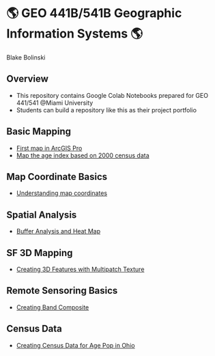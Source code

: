# :earth_americas: GEO 441B/541B Geographic Information Systems :earth_americas:

Blake Bolinski

## Overview
- This repository contains Google Colab Notebooks prepared for GEO 441/541 @Miami University
- Students can build a repository like this as their project portfolio

## Basic Mapping

- [First map in ArcGIS Pro](bsdiv-mapping/create_first_notebook.ipynb) 
- [Map the age index based on 2000 census data](basic-mapping/age-index-mapping.ipynb)

## Map Coordinate Basics

- [Understanding map coordinates](map-coordinate-basics/understanding-coordinates.ipynb)

## Spatial Analysis

- [Buffer Analysis and Heat Map](https://github.com/bolinsbj/gis-project-portfolio-geo441-541b/blob/main/Spatial-Analysis/Buffer_Analysis.ipynb)


## SF 3D Mapping 

- [Creating 3D Features with Multipatch Texture](https://github.com/bolinsbj/gis-project-portfolio-geo441-541b/blob/main/Week_11_assignment_template.ipynb)

  
## Remote Sensoring Basics 

- [Creating Band Composite ](https://github.com/bolinsbj/gis-project-portfolio-geo441-541b/blob/main/remote_sensoring_basics/Copy_of_geo441_541_understand_band_composite.ipynb) 
  
## Census Data 

- [Creating Census Data for Age Pop in Ohio ](https://github.com/bolinsbj/gis-project-portfolio-geo441-541b/blob/main/Copy_of_week_12_assignment_template.ipynb) 
